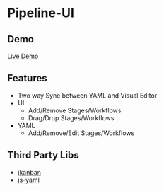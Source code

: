 # Pipeline-UI

## Demo

[Live Demo](https://damienbitrise.github.io/Pipeline-UI/)

## Features

- Two way Sync between YAML and Visual Editor
- UI
  - Add/Remove Stages/Workflows
  - Drag/Drop Stages/Workflows
- YAML
  - Add/Remove/Edit Stages/Workflows

## Third Party Libs

- [jkanban](https://github.com/riktar/jkanban)
- [js-yaml](https://github.com/nodeca/js-yaml)
